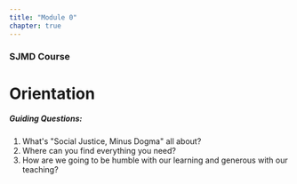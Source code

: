 ```yaml
---
title: "Module 0"
chapter: true
---
```

### SJMD Course
# Orientation

##### Guiding Questions:

1. What's "Social Justice, Minus Dogma" all about?
2. Where can you find everything you need?
3. How are we going to be humble with our learning and generous with our teaching?
